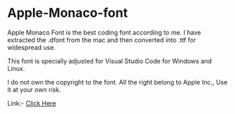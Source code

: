 # Apple-Monaco-font

Apple Monaco Font is the best coding font according to me. I have extracted the .dfont from the mac and then converted into .ttf for widespread use.

This font is specially adjusted for Visual Studio Code for Windows and Linux.

I do not own the copyright to the font. All the right belong to Apple Inc., Use it at your own risk.

Link:- <a href="https://github.com/BibekSaha/Apple-Monaco-font/blob/master/Monaco-01.ttf">Click Here</a>
